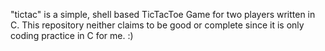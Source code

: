 "tictac" is a simple, shell based TicTacToe Game for two players written in C. This repository neither claims to be good or complete since it is only coding practice in C for me. :)

